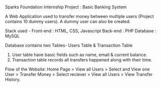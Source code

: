 Sparks Foundation Internship Project : Basic Banking System

A Web Application used to transfer money between multiple users (Project contains 10 dummy users). A dummy user can also be created.

Stack used - Front-end : HTML, CSS, Javascript
             Back-end : PHP 
             Database : MySQL

Database contains two Tables- Users Table & Transaction Table


1. User table have basic fields such as name, email & current balance.
2. Transaction table records all transfers happened along with their time. 
 
Flow of the Website: Home Page > View all Users > Select and View one User > Transfer Money > Select reciever > View all Users > View Transfer History.
